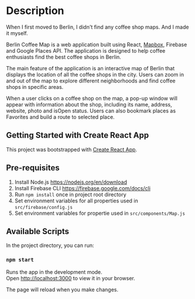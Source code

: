 # Description

When I first moved to Berlin, I didn't find any coffee shop maps.
And I made it myself.

Berlin Coffee Map is a web application built using React, [Mapbox](https://www.mapbox.com/), Firebase and Google Places API. The application is designed to help coffee enthusiasts find the best coffee shops in Berlin.

The main feature of the application is an interactive map of Berlin that displays the location of all the coffee shops in the city. Users can zoom in and out of the map to explore different neighborhoods and find coffee shops in specific areas.

When a user clicks on a coffee shop on the map, a pop-up window will appear with information about the shop, including its name, address, website, photo and isOpen status. Users can also bookmark places as Favorites and build a route to selected place.

## Getting Started with Create React App

This project was bootstrapped with [Create React App](https://github.com/facebook/create-react-app).

## Pre-requisites
1. Install Node.js https://nodejs.org/en/download
2. Install Firebase CLI https://firebase.google.com/docs/cli
3. Run `npm install` once in project root directory
4. Set environment variables for all properties used in `src/firebase/config.js`
5. Set environment variables for propertie used in `src/components/Map.js`

## Available Scripts
In the project directory, you can run:

### `npm start`

Runs the app in the development mode.\
Open [http://localhost:3000](http://localhost:3000) to view it in your browser.

The page will reload when you make changes.

